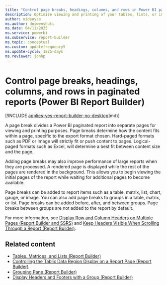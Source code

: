 ```yaml
---
title: "Control page breaks, headings, columns, and rows in Power BI paginated reports"
description: Optimize viewing and printing of your tables, lists, or images in paginated reports with choices for page lengths, columns, headings, and rows in Power BI Report Builder.
author: nidenyse
ms.author: dniwenshuti
ms.date: 04/11/2025
ms.service: powerbi
ms.subservice: report-builder
ms.topic: conceptual
ms.custom: updatefrequency5
ms.update-cycle: 1825-days
ms.reviewer: jonhp
---
```

# Control page breaks, headings, columns, and rows in paginated reports (Power BI Report Builder)

[!INCLUDE [applies-yes-report-builder-no-desktop](../../includes/applies-yes-report-builder-no-desktop.md)]md)]

 A page break divides a Power BI paginated report into separate pages for viewing and printing purposes. Page breaks determine how the content fits within a page, specific to the export format chosen. Hard-paged formats such as PDF or Image will strictly fit or push content to pages. Logical-paged formats such as Excel, will determine a best fit between content size and the page. 
  
 Adding page breaks may also improve performance of large reports when they are processed. A rendered page is displayed while the rest of the pages are rendered in the background. This allows you to begin viewing the initial pages of the report while waiting for additional pages to become available.  
  
 Page breaks can be added to report items such as a table, matrix, list, chart, gauge, or image. You can also add page breaks to groups in a table, matrix, or list. Page breaks can be added before, after, and between groups. Page breaks between groups are not added to the report by default.  
  
 For more information, see [Display Row and Column Headers on Multiple Pages &#40;Report Builder and SSRS&#41;](/sql/reporting-services/report-design/display-row-and-column-headers-on-multiple-pages-report-builder-and-ssrs) and [Keep Headers Visible When Scrolling Through a Report &#40;Report Builder&#41;](keep-headers-visible-when-scrolling-through-report-report-builder-service.md).  
  
## Related content

- [Tables, Matrices, and Lists &#40;Report Builder&#41;](../report-builder-tables-matrices-lists.md)   
- [Controlling the Tablix Data Region Display on a Report Page &#40;Report Builder&#41;](/sql/reporting-services/report-design/controlling-the-tablix-data-region-display-on-a-report-page)   
- [Grouping Pane &#40;Report Builder&#41;](/sql/reporting-services/report-design/grouping-pane-report-builder)   
- [Display Headers and Footers with a Group &#40;Report Builder&#41;](/sql/reporting-services/report-design/display-headers-and-footers-with-a-group-report-builder-and-ssrs)  
